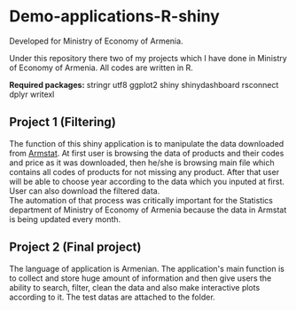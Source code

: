 # Demo-applications-R-shiny
Developed for Ministry of Economy of Armenia.

Under this repository there two of my projects which I have done in Ministry of Economy of Armenia.
All codes are written in R. 

**Required packages:**
stringr
utf8
ggplot2
shiny
shinydashboard
rsconnect
dplyr
writexl

## Project 1 (Filtering)

The function of this shiny application is to manipulate the data downloaded from [Armstat](armstat.am).
At first user is browsing the data of products and their codes and price as it was downloaded,
then he/she is browsing main file which contains all
codes of products for not missing any product. After that user will be able to choose year according to the
data which you inputed at first.
User can also download the filtered data.
<br>
The automation of that process was critically important for the Statistics
department of Ministry of Economy of Armenia because the data in Armstat is being updated every month.

## Project 2 (Final project)

The language of application is Armenian. The application's main function is to collect and store huge amount of information and then give users the ability to search, filter, clean the data and also make interactive plots according to it. The test datas are attached to the folder.
